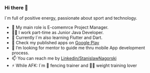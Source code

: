 ### Hi there 👋

I`m full of positive energy, passionate about sport and technology.

- 🔭 My main role is E-comemrce Project Manager.
- 👨‍💻 I work part-time as Junior Java Developer.
- 🌱 Currently I`m also learning Flutter and Dart.
- 📳 Check my published apps on [Google Play](https://play.google.com/store/apps/developer?id=Weronika+%26+Stanis%C5%82aw+Nag%C3%B3rscy) 
- 🤔 I’m looking for mentor to guide me thru mobile App development process.
- 📫 You can reach me by [Linkedin/StanislawNagorski](https://www.linkedin.com/in/stanislawnagorski/)
- ⚡ While AFK: I`m 🤺 fencing trainer and 🏋️‍♂️ weight training lover
